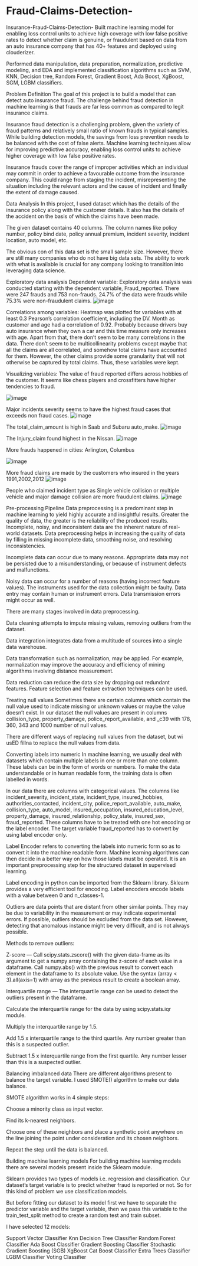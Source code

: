 # Fraud-Claims-Detection-

Insurance-Fraud-Claims-Detection-
Built machine learning model for enabling loss control units to achieve high coverage with low false positive rates to detect whether claim is genuine, or fraudulent based on data from an auto insurance company that has 40+ features and deployed using clouderizer.

Performed data manipulation, data preparation, normalization, predictive modeling, and EDA and implemented classification algorithms such as SVM, KNN, Decision tree, Random Forest, Gradient Boost, Ada Boost, XgBoost, SGM, LGBM classifiers.

Problem Definition
The goal of this project is to build a model that can detect auto insurance fraud. The challenge behind fraud detection in machine learning is that frauds are far less common as compared to legit insurance claims.

Insurance fraud detection is a challenging problem, given the variety of fraud patterns and relatively small ratio of known frauds in typical samples. While building detection models, the savings from loss prevention needs to be balanced with the cost of false alerts. Machine learning techniques allow for improving predictive accuracy, enabling loss control units to achieve higher coverage with low false positive rates.

Insurance frauds cover the range of improper activities which an individual may commit in order to achieve a favourable outcome from the insurance company. This could range from staging the incident, misrepresenting the situation including the relevant actors and the cause of incident and finally the extent of damage caused.

Data Analysis
In this project, I used dataset which has the details of the insurance policy along with the customer details. It also has the details of the accident on the basis of which the claims have been made.

The given dataset contains 40 columns. The column names like policy number, policy bind date, policy annual premium, incident severity, incident location, auto model, etc.

The obvious con of this data set is the small sample size. However, there are still many companies who do not have big data sets. The ability to work with what is available is crucial for any company looking to transition into leveraging data science.

Exploratory data analysis
Dependent variable: Exploratory data analysis was conducted starting with the dependent variable, Fraud_reported. There were 247 frauds and 753 non-frauds. 24.7% of the data were frauds while 75.3% were non-fraudulent claims.
![image](https://user-images.githubusercontent.com/90289879/213087966-fb1e7ccd-4220-4d93-9469-f9cfa8fc6451.png)

Correlations among variables: Heatmap was plotted for variables with at least 0.3 Pearson’s correlation coefficient, including the DV. Month as customer and age had a correlation of 0.92. Probably because drivers buy auto insurance when they own a car and this time measure only increases with age. Apart from that, there don’t seem to be many correlations in the data. There don’t seem to be multicollinearity problems except maybe that all the claims are all correlated, and somehow total claims have accounted for them. However, the other claims provide some granularity that will not otherwise be captured by total claims. Thus, these variables were kept.

Visualizing variables: The value of fraud reported differs across hobbies of the customer. It seems like chess players and crossfitters have higher tendencies to fraud.

![image](https://user-images.githubusercontent.com/90289879/213087984-47f17c26-aa96-4dde-b769-bc372e0c25c0.png)

Major incidents severity seems to have the highest fraud cases that exceeds non fraud cases.
![image](https://user-images.githubusercontent.com/90289879/213088002-3fe5e686-88bc-4f0d-a23c-487dd1b3e3c0.png)

The total_claim_amount is high in Saab and Subaru auto_make.
![image](https://user-images.githubusercontent.com/90289879/213088022-287dabaf-a1e7-48ab-b03c-90394f272655.png)

The Injury_claim found highest in the Nissan.
![image](https://user-images.githubusercontent.com/90289879/213088175-d4073c40-b653-426a-8e63-940abc0adba5.png)

More frauds happened in cities: Arlington, Columbus

![image](https://user-images.githubusercontent.com/90289879/213088193-c4ed6b2c-255f-40c2-a044-2e293209dee7.png)

More fraud claims are made by the customers who insured in the years 1991,2002,2012
![image](https://user-images.githubusercontent.com/90289879/213088217-b21074dd-2621-4a21-b66f-74afe13e3be2.png)

People who claimed incident type as Single vehicle collision or multiple vehicle and major damage collision are more fraudulent claims.
![image](https://user-images.githubusercontent.com/90289879/213088234-caf09fd2-fdc4-477c-8359-40f0cad11344.png)

Pre-processing Pipeline
Data preprocessing is a predominant step in machine learning to yield highly accurate and insightful results. Greater the quality of data, the greater is the reliability of the produced results. Incomplete, noisy, and inconsistent data are the inherent nature of real-world datasets. Data preprocessing helps in increasing the quality of data by filling in missing incomplete data, smoothing noise, and resolving inconsistencies.

Incomplete data can occur due to many reasons. Appropriate data may not be persisted due to a misunderstanding, or because of instrument defects and malfunctions.

Noisy data can occur for a number of reasons (having incorrect feature values). The instruments used for the data collection might be faulty. Data entry may contain human or instrument errors. Data transmission errors might occur as well.

There are many stages involved in data preprocessing.

Data cleaning attempts to impute missing values, removing outliers from the dataset.

Data integration integrates data from a multitude of sources into a single data warehouse.

Data transformation such as normalization, may be applied. For example, normalization may improve the accuracy and efficiency of mining algorithms involving distance measurement.

Data reduction can reduce the data size by dropping out redundant features. Feature selection and feature extraction techniques can be used.

Treating null values
Sometimes there are certain columns which contain the null value used to indicate missing or unknown values or maybe the value doesn’t exist. In our dataset the null values are present in columns collision_type, property_damage, police_report_available, and _c39 with 178, 360, 343 and 1000 number of null values.

There are different ways of replacing null values from the dataset, but wi usED fillna to replace the null values from data.

Converting labels into numeric
In machine learning, we usually deal with datasets which contain multiple labels in one or more than one column. These labels can be in the form of words or numbers. To make the data understandable or in human readable form, the training data is often labelled in words.

In our data there are columns with categorical values. The columns like incident_severity, incident_state, incident_type, insured_hobbies, authorities_contacted, incident_city, police_report_available, auto_make, collision_type, auto_model, insured_occupation, insured_education_level, property_damage, insured_relationship, policy_state, insured_sex, fraud_reported. These columns have to be treated with one hot encoding or the label encoder. The target variable fraud_reported has to convert by using label encoder only.

Label Encoder refers to converting the labels into numeric form so as to convert it into the machine readable form. Machine learning algorithms can then decide in a better way on how those labels must be operated. It is an important preprocessing step for the structured dataset in supervised learning.

Label encoding in python can be imported from the Sklearn library. Sklearn provides a very efficient tool for encoding. Label encoders encode labels with a value between 0 and n_classes-1.

Outliers are data points that are distant from other similar points. They may be due to variability in the measurement or may indicate experimental errors. If possible, outliers should be excluded from the data set. However, detecting that anomalous instance might be very difficult, and is not always possible.

Methods to remove outliers:

Z-score — Call scipy.stats.zscore() with the given data-frame as its argument to get a numpy array containing the z-score of each value in a dataframe. Call numpy.abs() with the previous result to convert each element in the dataframe to its absolute value. Use the syntax (array < 3).all(axis=1) with array as the previous result to create a boolean array.

Interquartile range — The interquartile range can be used to detect the outliers present in the dataframe.

Calculate the interquartile range for the data by using scipy.stats.iqr module.

Multiply the interquartile range by 1.5.

Add 1.5 x interquartile range to the third quartile. Any number greater than this is a suspected outlier.

Subtract 1.5 x interquartile range from the first quartile. Any number lesser than this is a suspected outlier.

Balancing imbalanced data
There are different algorithms present to balance the target variable. I used SMOTE() algorithm to make our data balance.

SMOTE algorithm works in 4 simple steps:

Choose a minority class as input vector.

Find its k-nearest neighbors.

Choose one of these neighbors and place a synthetic point anywhere on the line joining the point under consideration and its chosen neighbors.

Repeat the step until the data is balanced.

Building machine learning models
For building machine learning models there are several models present inside the Sklearn module.

Sklearn provides two types of models i.e. regression and classification. Our dataset’s target variable is to predict whether fraud is reported or not. So for this kind of problem we use classification models.

But before fitting our dataset to its model first we have to separate the predictor variable and the target variable, then we pass this variable to the train_test_split method to create a random test and train subset.

I have selected 12 models:

Support Vector Classifier
Knn
Decision Tree Classifier
Random Forest Classifier
Ada Boost Classifier
Gradient Boosting Classifier
Stochastic Gradient Boosting (SGB)
XgBoost
Cat Boost Classifier
Extra Trees Classifier
LGBM Classifier
Voting Classifier
